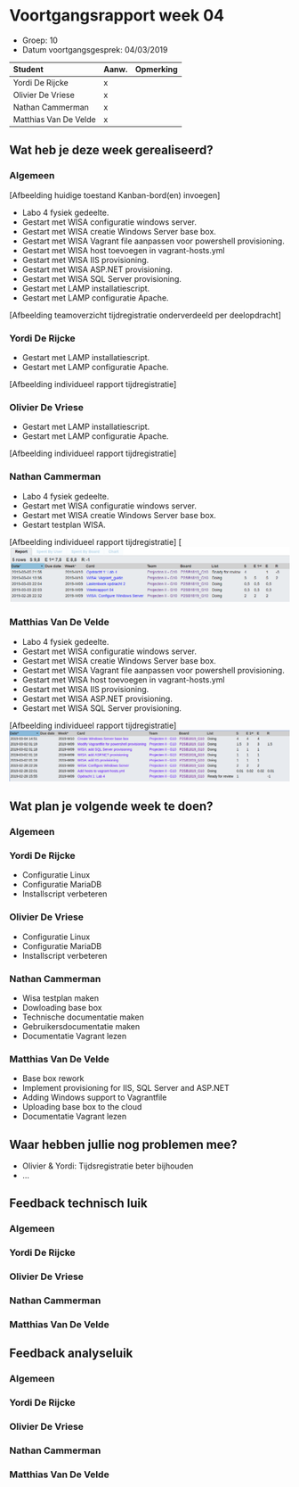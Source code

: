 # Voortgangsrapport week 04

* Groep: 10
* Datum voortgangsgesprek: 04/03/2019

| Student  | Aanw. | Opmerking |
| :---     | :---  | :---      |
| Yordi De Rijcke |    x   |           |
| Olivier De Vriese |   x    |           |
| Nathan Cammerman |    x   |           |
| Matthias Van De Velde |    x   |           |

## Wat heb je deze week gerealiseerd?

### Algemeen

[Afbeelding huidige toestand Kanban-bord(en) invoegen]

* Labo 4 fysiek gedeelte.
* Gestart met WISA configuratie windows server.
* Gestart met WISA creatie Windows Server base box.
* Gestart met WISA Vagrant file aanpassen voor powershell provisioning.
* Gestart met WISA host toevoegen in vagrant-hosts.yml
* Gestart met WISA IIS provisioning.
* Gestart met WISA ASP.NET provisioning.
* Gestart met WISA SQL Server provisioning.
* Gestart met LAMP installatiescript.
* Gestart met LAMP configuratie Apache.

[Afbeelding teamoverzicht tijdregistratie onderverdeeld per deelopdracht]

### Yordi De Rijcke

* Gestart met LAMP installatiescript.
* Gestart met LAMP configuratie Apache.

[Afbeelding individueel rapport tijdregistratie]

### Olivier De Vriese

* Gestart met LAMP installatiescript.
* Gestart met LAMP configuratie Apache.

[Afbeelding individueel rapport tijdregistratie]

### Nathan Cammerman

* Labo 4 fysiek gedeelte.
* Gestart met WISA configuratie windows server.
* Gestart met WISA creatie Windows Server base box.
* Gestart testplan WISA.

[Afbeelding individueel rapport tijdregistratie]
[![Time-registration-week04-Nathan-Cammerman](week04-NathanCammerman.png)

### Matthias Van De Velde

* Labo 4 fysiek gedeelte.
* Gestart met WISA configuratie windows server.
* Gestart met WISA creatie Windows Server base box.
* Gestart met WISA Vagrant file aanpassen voor powershell provisioning.
* Gestart met WISA host toevoegen in vagrant-hosts.yml
* Gestart met WISA IIS provisioning.
* Gestart met WISA ASP.NET provisioning.
* Gestart met WISA SQL Server provisioning.

[Afbeelding individueel rapport tijdregistratie]
![Time-registration-week04-Matthias-VanDeVelde](week04-MatthiasVanDeVelde.png)  

## Wat plan je volgende week te doen?

### Algemeen
### Yordi De Rijcke
* Configuratie Linux
* Configuratie MariaDB
* Installscript verbeteren

### Olivier De Vriese
* Configuratie Linux
* Configuratie MariaDB
* Installscript verbeteren

### Nathan Cammerman
* Wisa testplan maken
* Dowloading base box
* Technische documentatie maken
* Gebruikersdocumentatie maken
* Documentatie Vagrant lezen
### Matthias Van De Velde
* Base box rework
* Implement provisioning for IIS, SQL Server and ASP.NET
* Adding Windows support to Vagrantfile
* Uploading base box to the cloud
* Documentatie Vagrant lezen

## Waar hebben jullie nog problemen mee?

* Olivier & Yordi: Tijdsregistratie beter bijhouden
* ...

## Feedback technisch luik

### Algemeen

### Yordi De Rijcke
### Olivier De Vriese
### Nathan Cammerman
### Matthias Van De Velde

## Feedback analyseluik

### Algemeen

### Yordi De Rijcke
### Olivier De Vriese
### Nathan Cammerman
### Matthias Van De Velde

